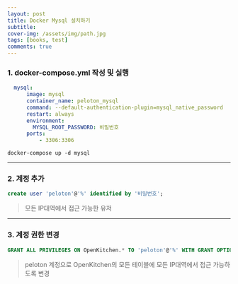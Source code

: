 ```yaml
---
layout: post
title: Docker Mysql 설치하기
subtitle: 
cover-img: /assets/img/path.jpg
tags: [books, test]
comments: true
---
```


### 1. docker-compose.yml 작성 및 실행
```yml
  mysql:
      image: mysql
      container_name: peloton_mysql
      command: --default-authentication-plugin=mysql_native_password
      restart: always
      environment:
        MYSQL_ROOT_PASSWORD: 비밀번호
      ports:
          - 3306:3306
```
```console
docker-compose up -d mysql
```

---

### 2. 계정 추가
```sql
create user 'peloton'@'%' identified by '비밀번호';
```  
> 모든 IP대역에서 접근 가능한 유저

---

### 3. 계정 권한 변경
```sql
GRANT ALL PRIVILEGES ON OpenKitchen.* TO 'peloton'@'%' WITH GRANT OPTION;
```  
> peloton 계정으로 OpenKitchen의 모든 테이블에 모든 IP대역에서 접근 가능하도록 변경
